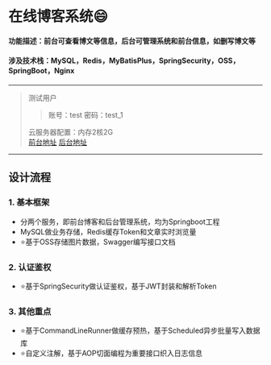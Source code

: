 # 在线博客系统:smile:
#### 功能描述：前台可查看博文等信息，后台可管理系统和前台信息，如删写博文等
#### 涉及技术栈：MySQL，Redis，MyBatisPlus，SpringSecurity，OSS，SpringBoot，Nginx
***
>测试用户
>>账号：test
>>密码：test_1
>>
>云服务器配置：内存2核2G  
>[前台地址](http://60.205.157.119/)
>[后台地址](http://60.205.157.119:81)   
***
## 设计流程
### 1. 基本框架
+ 分两个服务，即前台博客和后台管理系统，均为Springboot工程
+ MySQL做业务存储，Redis缓存Token和文章实时浏览量
+ :star:基于OSS存储图片数据，Swagger编写接口文档
### 2. 认证鉴权
+ :star:基于SpringSecurity做认证鉴权，基于JWT封装和解析Token
### 3. 其他重点
+ :star:基于CommandLineRunner做缓存预热，基于Scheduled异步批量写入数据库
+ :star:自定义注解，基于AOP切面编程为重要接口织入日志信息
